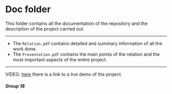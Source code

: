 # Doc folder

This folder contains all the documentation of the repository and the description of the project carried out.
___
* The ```Relation.pdf``` contains detailed and summary information of all the work done.
* The ```Presentation.pdf``` contains the main points of the relation and the most important aspects of the entire project.
___
VIDEO: <a href="https://drive.google.com/file/d/1FXYSTx-pfAvtQPUK7u_ytVok0khOsCIv/view?usp=sharing" target="_blank">here</a> there is a link to a live demo of the project.


##### Group 18

